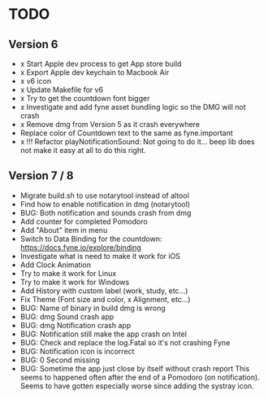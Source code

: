 # TODO

## Version 6

- x Start Apple dev process to get App store build
- x Export Apple dev keychain to Macbook Air
- x v6 icon 
- x Update Makefile for v6
- x Try to get the countdown font bigger
- x Investigate and add fyne asset bundling logic so the DMG will not crash
- x Remove dmg from Version 5 as it crash everywhere
- Replace color of Countdown text to the same as fyne.important
- x !!! Refactor playNotificationSound: 
    Not going to do it... beep lib does not make it easy at all to do this right.

## Version 7 / 8

- Migrate build.sh to use notarytool instead of altool
- Find how to enable notification in dmg (notarytool)
- BUG: Both notification and sounds crash from dmg
- Add counter for completed Pomodoro
- Add "About" item in menu
- Switch to Data Binding for the countdown: https://docs.fyne.io/explore/binding
- Investigate what is need to make it work for iOS
- Add Clock Animation
- Try to make it work for Linux
- Try to make it work for Windows
- Add History with custom label (work, study, etc...)
- Fix Theme (Font size and color, x Alignment, etc...)
- BUG: Name of binary in build dmg is wrong
- BUG: dmg Sound crash app
- BUG: dmg Notification crash app
- BUG: Notification still make the app crash on Intel
- BUG: Check and replace the log.Fatal so it's not crashing Fyne
- BUG: Notification icon is incorrect
- BUG: 0 Second missing
- BUG: Sometime the app just close by itself without crash report
			 This seems to happened often after the end of a Pomodoro (on notification). 
			 Seems to have gotten especially worse since adding the systray icon. 

